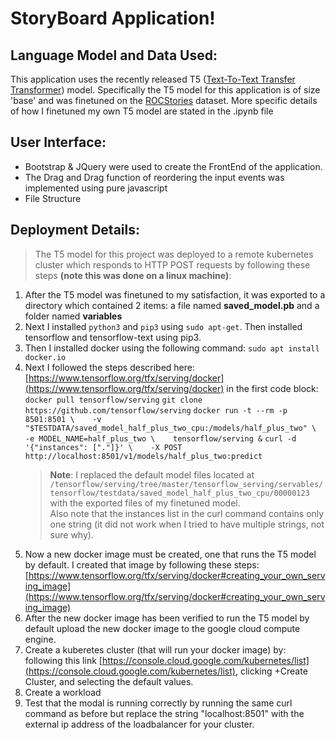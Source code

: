 # StoryBoard Application!


## Language Model and Data Used:

 This application uses the recently released T5 ([Text-To-Text Transfer Transformer](https://github.com/google-research/text-to-text-transfer-transformer)) model. Specifically the T5 model for this application is of size 'base' and was finetuned on the [ROCStories](https://www.cs.rochester.edu/nlp/rocstories/) dataset. More specific details of how I finetuned my own T5 model are stated in the .ipynb file


## User Interface:

 - Bootstrap & JQuery were used to create the FrontEnd of the application.
 - The Drag and Drag function of reordering the input events was implemented using pure javascript
 - File Structure


## Deployment Details:
>The T5 model for this project was deployed to a remote kubernetes cluster which responds to HTTP POST requests by following these steps **(note this was done on a linux machine)**: 

 1. After the T5 model was finetuned to my satisfaction, it was exported to a directory which contained 2 items: a file named **saved_model.pb** and a folder named **variables**
 2. Next I installed `python3` and `pip3` using `sudo apt-get`. Then installed tensorflow and tensorflow-text using pip3.
 3. Then I installed docker using the following command:  `sudo apt install docker.io`
 4. Next I followed the steps described here: [https://www.tensorflow.org/tfx/serving/docker](https://www.tensorflow.org/tfx/serving/docker) in the first code block: 
 `docker pull tensorflow/serving`
 `git clone https://github.com/tensorflow/serving`
`docker run -t --rm -p 8501:8501 \    -v "$TESTDATA/saved_model_half_plus_two_cpu:/models/half_plus_two" \    -e MODEL_NAME=half_plus_two \    tensorflow/serving &`
`curl -d '{"instances": ["."]}' \    -X POST http://localhost:8501/v1/models/half_plus_two:predict`
	 >**Note**: I replaced the default model files located at
`/tensorflow/serving/tree/master/tensorflow_serving/servables/tensorflow/testdata/saved_model_half_plus_two_cpu/00000123` with the exported files of my finetuned model.   
Also note that the instances list in the curl command contains only one string (it did not work when I tried to have multiple strings, not sure why).
 5. Now a new docker image must be created, one that runs the T5 model by default. I created that image by following these steps: [https://www.tensorflow.org/tfx/serving/docker#creating_your_own_serving_image](https://www.tensorflow.org/tfx/serving/docker#creating_your_own_serving_image)
 6. After the new docker image has been verified to run the T5 model by default upload the new docker image to the google cloud compute engine.
 7. Create a kuberetes cluster (that will run your docker image) by: following this link [https://console.cloud.google.com/kubernetes/list](https://console.cloud.google.com/kubernetes/list), clicking +Create Cluster, and selecting the default values.
 8. Create a workload
 9. Test that the modal is running correctly by running the same curl command as before but replace the string "localhost:8501" with the external ip address of the loadbalancer for your cluster.